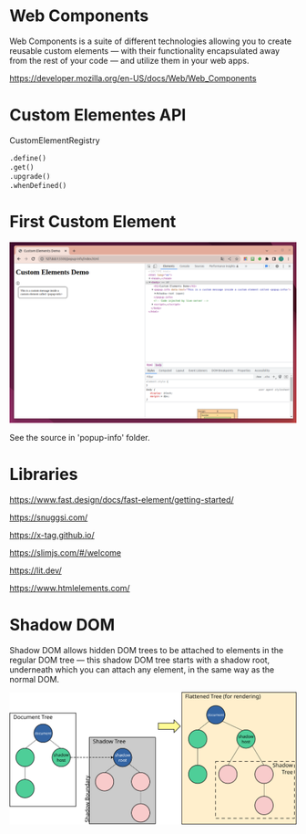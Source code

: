 # Web Components

Web Components is a suite of different technologies allowing you to create reusable custom elements — with their functionality encapsulated away from the rest of your code — and utilize them in your web apps.

https://developer.mozilla.org/en-US/docs/Web/Web_Components

# Custom Elementes API

CustomElementRegistry

```
.define()
.get()
.upgrade()
.whenDefined()
```

# First Custom Element

![](first-element.png)

See the source in 'popup-info' folder.

# Libraries

https://www.fast.design/docs/fast-element/getting-started/

https://snuggsi.com/

https://x-tag.github.io/

https://slimjs.com/#/welcome

https://lit.dev/

https://www.htmlelements.com/

# Shadow DOM

Shadow DOM allows hidden DOM trees to be attached to elements in the regular DOM tree — this shadow DOM tree starts with a shadow root, underneath which you can attach any element, in the same way as the normal DOM.

![](shadowdom.svg)